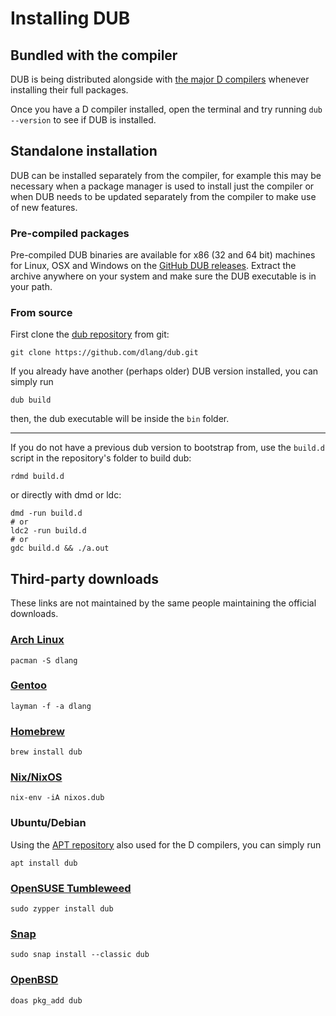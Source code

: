 # Installing DUB

## Bundled with the compiler

DUB is being distributed alongside with [the major D compilers](https://dlang.org/download.html) whenever installing their full packages.

Once you have a D compiler installed, open the terminal and try running `dub --version` to see if DUB is installed.

## Standalone installation

DUB can be installed separately from the compiler, for example this may be necessary when a package manager is used to install just the compiler or when DUB needs to be updated separately from the compiler to make use of new features.

### Pre-compiled packages

Pre-compiled DUB binaries are available for x86 (32 and 64 bit) machines for Linux, OSX and Windows on the [GitHub DUB releases](https://github.com/dlang/dub/releases). Extract the archive anywhere on your system and make sure the DUB executable is in your path.

### From source

First clone the [dub repository](https://github.com/dlang/dub) from git:

```
git clone https://github.com/dlang/dub.git
```

If you already have another (perhaps older) DUB version installed, you can simply run

```
dub build
```

then, the dub executable will be inside the `bin` folder.

---

If you do not have a previous dub version to bootstrap from, use the `build.d` script in the repository's folder to build dub:

```
rdmd build.d
```

or directly with dmd or ldc:

```
dmd -run build.d
# or
ldc2 -run build.d
# or
gdc build.d && ./a.out
```

## Third-party downloads

These links are not maintained by the same people maintaining the official downloads. 

<div markdown="1" class="install os-arch">

### [Arch Linux](https://wiki.archlinux.org/index.php/D_(programming_language))

```
pacman -S dlang
```

</div>

<div markdown="1" class="install os-gentoo">

### [Gentoo](https://wiki.gentoo.org/wiki/Dlang)

```
layman -f -a dlang
```

</div>

<div markdown="1" class="install os-homebrew">

### [Homebrew](https://formulae.brew.sh/formula/dub)

```
brew install dub
```

</div>

<div markdown="1" class="install os-nix">

### [Nix/NixOS](https://search.nixos.org/packages?show=dub&query=dub)

```
nix-env -iA nixos.dub
```

</div>

<div markdown="1" class="install os-ubuntu">

### Ubuntu/Debian

Using the [APT repository](http://d-apt.sourceforge.net/) also used for the D compilers, you can simply run

```
apt install dub
```

</div>

<div markdown="1" class="install os-opensuse">

### [OpenSUSE Tumbleweed](https://build.opensuse.org/package/show/devel:languages:D/dub)

```
sudo zypper install dub
```

</div>

<div markdown="1" class="install os-snap">

### [Snap](https://snapcraft.io/dub)

```
sudo snap install --classic dub
```

</div>

<div markdown="1" class="install os-openbsd">

### [OpenBSD](https://openports.se/devel/dub)

```
doas pkg_add dub
```

</div>
